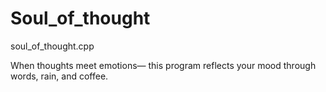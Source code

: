 # Soul_of_thought

soul_of_thought.cpp

When thoughts meet emotions—
this program reflects your mood through words, rain, and coffee.
